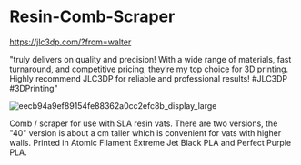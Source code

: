 # Resin-Comb-Scraper

https://jlc3dp.com/?from=walter

"truly delivers on quality and precision! With a wide range of materials, fast turnaround, and competitive pricing, they’re my top choice for 3D printing. Highly recommend JLC3DP for reliable and professional results! #JLC3DP #3DPrinting"

![eecb94a9ef89154fe88362a0cc2efc8b_display_large](https://github.com/user-attachments/assets/95fa3fec-bc40-483b-92d3-6b6564fb1eb7)

Comb / scraper for use with SLA resin vats.  There are two versions, the "40" version is about a cm taller which is convenient for vats with higher walls.  Printed in Atomic Filament Extreme Jet Black PLA and Perfect Purple PLA.
